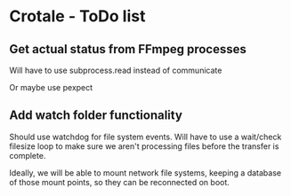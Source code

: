 # Crotale - ToDo list

## Get actual status from FFmpeg processes

Will have to use subprocess.read instead of communicate

Or maybe use pexpect

## Add watch folder functionality

Should use watchdog for file system events. Will have to use a wait/check filesize loop to make sure we aren't processing files before the transfer is complete.

Ideally, we will be able to mount network file systems, keeping a database of those mount points, so they can be reconnected on boot.
